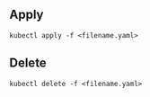## Apply 
```shell
kubectl apply -f <filename.yaml>
```

## Delete
```shell
kubectl delete -f <filename.yaml>
```